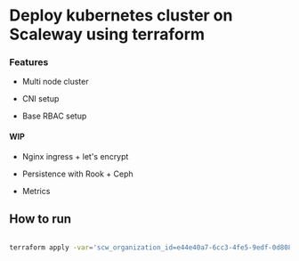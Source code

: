# Deploy kubernetes cluster on Scaleway using terraform

### Features 

* Multi node cluster

* CNI setup 

* Base RBAC setup 


#### WIP 

* Nginx ingress + let's encrypt  

* Persistence with Rook + Ceph 

* Metrics 


## How to run

```bash

terraform apply -var='scw_organization_id=e44e40a7-6cc3-4fe5-9edf-0d80834cc650' -var 'scw_secret_token=5952ed59-ef34-4e81-93ba-f7bacfa8f524'
``` 
